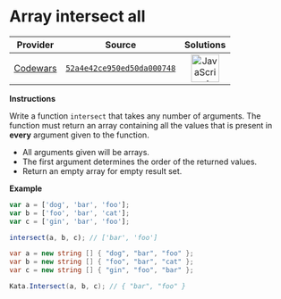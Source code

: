 [_metadata_:generated]: - "true"

# Array intersect all

<!-- INFO TABLE BEGIN -->

| Provider                                        | Source                                                                               | Solutions                                                                                                                                                    |
| :---------------------------------------------: | :----------------------------------------------------------------------------------: | :----------------------------------------------------------------------------------------------------------------------------------------------------------: |
| [Codewars](../../../docs/providers/Codewars.md) | [`52a4e42ce950ed50da000748`](https://www.codewars.com/kata/52a4e42ce950ed50da000748) | [<img src="https://res.cloudinary.com/rascaltwo/image/upload/v1631924076/javascript_ehszr7.svg" alt="JavaScript" title="JavaScript" width="50" />](solve.js) |

<!-- INFO TABLE END -->

**Instructions**

Write a function `intersect` that takes any number of arguments. The function must return an array containing all the values that is present in **every** argument given to the function.

  - All arguments given will be arrays.
  - The first argument determines the order of the returned values.
  - Return an empty array for empty result set.

**Example**
```javascript
var a = ['dog', 'bar', 'foo'];
var b = ['foo', 'bar', 'cat'];
var c = ['gin', 'bar', 'foo'];

intersect(a, b, c); // ['bar', 'foo']
```
```csharp
var a = new string [] { "dog", "bar", "foo" };
var b = new string [] { "foo", "bar", "cat" };
var c = new string [] { "gin", "foo", "bar" };

Kata.Intersect(a, b, c); // { "bar", "foo" }
```
